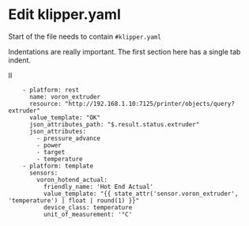 # Edit klipper.yaml

Start of the file needs to contain
`#klipper.yaml`

Indentations are really important. The first section here has a single tab indent.

II 

```
    - platform: rest
      name: voron_extruder
      resource: "http://192.168.1.10:7125/printer/objects/query?extruder"
      value_template: "OK"
      json_attributes_path: "$.result.status.extruder"
      json_attributes:
        - pressure_advance
        - power
        - target
        - temperature
    - platform: template
      sensors:
        voron_hotend_actual:
          friendly_name: 'Hot End Actual'
          value_template: "{{ state_attr('sensor.voron_extruder', 'temperature') | float | round(1) }}"
          device_class: temperature
          unit_of_measurement: '°C'
```
